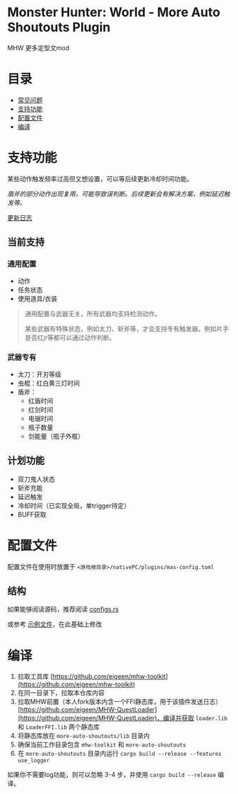 # Monster Hunter: World - More Auto Shoutouts Plugin

MHW 更多定型文mod

# 目录

- [常见问题](https://git.eigeen.com/eigeen/more-auto-shoutouts-docs)
- [支持功能](#支持功能)
- [配置文件](#配置文件)
- [编译](#编译)

# 支持功能

某些动作触发频率过高但又想设置，可以等后续更新冷却时间功能。

*盾斧的部分动作出现复用，可能导致误判断。后续更新会有解决方案，例如延迟触发等。*

[更新日志](CHANGELOG.md)

## 当前支持

### 通用配置

- 动作
- 任务状态
- 使用道具/衣装

> 通用配置与武器无关，所有武器均支持检测动作。
> 
> 某些武器有特殊状态，例如太刀、斩斧等，才会支持专有触发器。例如片手是否红jr等都可以通过动作判断。

### 武器专有

- 太刀：开刃等级
- 虫棍：红白黄三灯时间
- 盾斧：
    - 红盾时间
    - 红剑时间
    - 电锯时间
    - 瓶子数量
    - 剑能量（瓶子外框）

## 计划功能

- 双刀鬼人状态
- 斩斧充能
- 延迟触发
- 冷却时间（已实现全局，单trigger待定）
- BUFF获取

# 配置文件

配置文件在使用时放置于 `<游戏根目录>/nativePC/plugins/mas-config.toml`

## 结构

如果能够阅读源码，推荐阅读 [configs.rs](src/configs.rs)

或参考 [示例文件](mas-config.example.toml)，在此基础上修改

# 编译

1. 拉取工具库 [https://github.com/eigeen/mhw-toolkit](https://github.com/eigeen/mhw-toolkit)
2. 在同一目录下，拉取本仓库内容
3. 拉取MHW前置（本人fork版本内含一个FFI静态库，用于该插件发送日志） [https://github.com/eigeen/MHW-QuestLoader](https://github.com/eigeen/MHW-QuestLoader)，编译并获取 `loader.lib` 和 `LoaderFFI.lib` 两个静态库
4. 将静态库放在 `more-auto-shoutouts/lib` 目录内
5. 确保当前工作目录包含 `mhw-toolkit` 和 `more-auto-shoutouts`
6. 在 `more-auto-shoutouts` 目录内运行 `cargo build --release --features use_logger`

如果你不需要log功能，则可以忽略 3-4 步，并使用 `cargo build --release` 编译。